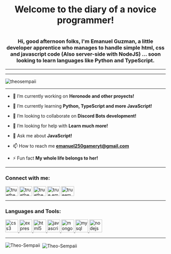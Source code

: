 <h1 align="center">Welcome to the diary of a novice programmer!<h1>

<h3 align="center">Hi, good afternoon folks, I'm Emanuel Guzman, a little developer apprentice who manages to handle simple html, css and javascript code (Also server-side with NodeJS) ... soon looking to learn languages like Python and TypeScript.</h3>

<hr>

<hr>

<p align="left"> <img src="https://komarev.com/ghpvc/?username=theosempaii&label=Profile%20views&color=0e75b6&style=flat" alt="theosempaii" /> </p>

<hr>

- 🔭 I’m currently working on **Heronode and other proyects!**

- 🌱 I’m currently learning **Python, TypeScript and more JavaScript!**

- 👯 I’m looking to collaborate on **Discord Bots development!**

- 🤝 I’m looking for help with **Learn much more!**

- 💬 Ask me about **JavaScript!**

- 📫 How to reach me **emanuel250gameryt@gmail.com**

- ⚡ Fun fact **My whole life belongs to her!**

<hr>

<h3 align="left">Connect with me:</h3>
<p align="left">
<a href="https://twitter.com/truetheosempaii" target="blank"><img align="center" src="https://cdn.jsdelivr.net/npm/simple-icons@3.0.1/icons/twitter.svg" alt="truetheosempaii" height="30" width="40" /></a>
<a href="https://stackoverflow.com/users/truetheosempaii" target="blank"><img align="center" src="https://cdn.jsdelivr.net/npm/simple-icons@3.0.1/icons/stackoverflow.svg" alt="truetheosempaii" height="30" width="40" /></a>
<a href="https://fb.com/truetheosempaii" target="blank"><img align="center" src="https://cdn.jsdelivr.net/npm/simple-icons@3.0.1/icons/facebook.svg" alt="truetheosempaii" height="30" width="40" /></a>
<a href="https://instagram.com/true.ema" target="blank"><img align="center" src="https://cdn.jsdelivr.net/npm/simple-icons@3.0.1/icons/instagram.svg" alt="true.ema" height="30" width="40" /></a>
<a href="https://www.youtube.com/c/trueema" target="blank"><img align="center" src="https://cdn.jsdelivr.net/npm/simple-icons@3.0.1/icons/youtube.svg" alt="trueema" height="30" width="40" /></a>
</p>

<hr>

<h3 align="left">Languages and Tools:</h3>
<p align="left"> <a href="https://www.w3schools.com/css/" target="_blank"> <img src="https://devicons.github.io/devicon/devicon.git/icons/css3/css3-original-wordmark.svg" alt="css3" width="40" height="40"/> </a> <a href="https://expressjs.com" target="_blank"> <img src="https://devicons.github.io/devicon/devicon.git/icons/express/express-original-wordmark.svg" alt="express" width="40" height="40"/> </a> <a href="https://www.w3.org/html/" target="_blank"> <img src="https://devicons.github.io/devicon/devicon.git/icons/html5/html5-original-wordmark.svg" alt="html5" width="40" height="40"/> </a> <a href="https://developer.mozilla.org/en-US/docs/Web/JavaScript" target="_blank"> <img src="https://devicons.github.io/devicon/devicon.git/icons/javascript/javascript-original.svg" alt="javascript" width="40" height="40"/> </a> <a href="https://www.mongodb.com/" target="_blank"> <img src="https://devicons.github.io/devicon/devicon.git/icons/mongodb/mongodb-original-wordmark.svg" alt="mongodb" width="40" height="40"/> </a> <a href="https://www.mysql.com/" target="_blank"> <img src="https://devicons.github.io/devicon/devicon.git/icons/mysql/mysql-original-wordmark.svg" alt="mysql" width="40" height="40"/> </a> <a href="https://nodejs.org" target="_blank"> <img src="https://devicons.github.io/devicon/devicon.git/icons/nodejs/nodejs-original-wordmark.svg" alt="nodejs" width="40" height="40"/> </a> </p>

<hr>

<p><img align="left" src="https://github-readme-stats.vercel.app/api/top-langs?username=Theo-Sempaii&show_icons=true&locale=en&layout=compact" alt="Theo-Sempaii" /></p>

<p>&nbsp;<img align="center" src="https://github-readme-stats.vercel.app/api?username=Theo-Sempaii&show_icons=true&locale=en" alt="Theo-Sempaii" /></p>
